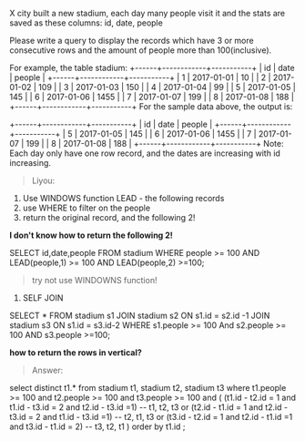 X city built a new stadium, each day many people visit it and the stats are saved as these columns: id, date, people

Please write a query to display the records which have 3 or more consecutive rows and the amount of people more than 100(inclusive).

For example, the table stadium:
+------+------------+-----------+
| id   | date       | people    |
+------+------------+-----------+
| 1    | 2017-01-01 | 10        |
| 2    | 2017-01-02 | 109       |
| 3    | 2017-01-03 | 150       |
| 4    | 2017-01-04 | 99        |
| 5    | 2017-01-05 | 145       |
| 6    | 2017-01-06 | 1455      |
| 7    | 2017-01-07 | 199       |
| 8    | 2017-01-08 | 188       |
+------+------------+-----------+
For the sample data above, the output is:

+------+------------+-----------+
| id   | date       | people    |
+------+------------+-----------+
| 5    | 2017-01-05 | 145       |
| 6    | 2017-01-06 | 1455      |
| 7    | 2017-01-07 | 199       |
| 8    | 2017-01-08 | 188       |
+------+------------+-----------+
Note:
Each day only have one row record, and the dates are increasing with id increasing.



> Liyou:
1. Use WINDOWS function LEAD - the following records
2. use WHERE to filter on the people
3. return the original record, and the following 2!

**I don't know how to return the following 2!**

SELECT id,date,people
FROM stadium
WHERE people >= 100 AND LEAD(people,1) >= 100 AND LEAD(people,2) >=100;


> try not use WINDOWNS function! 

1. SELF JOIN

SELECT *
FROM stadium s1 JOIN stadium s2 ON s1.id = s2.id -1 JOIN stadium s3 ON s1.id = s3.id-2
WHERE s1.people >= 100 And s2.people >= 100 AND s3.people >=100;

**how to return the rows in vertical?**

> Answer:

select distinct t1.*
from stadium t1, stadium t2, stadium t3
where t1.people >= 100 and t2.people >= 100 and t3.people >= 100
and
(
	  (t1.id - t2.id = 1 and t1.id - t3.id = 2 and t2.id - t3.id =1)  -- t1, t2, t3
    or
    (t2.id - t1.id = 1 and t2.id - t3.id = 2 and t1.id - t3.id =1) -- t2, t1, t3
    or
    (t3.id - t2.id = 1 and t2.id - t1.id =1 and t3.id - t1.id = 2) -- t3, t2, t1
)
order by t1.id
;





